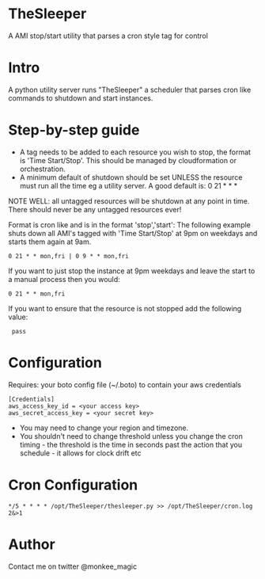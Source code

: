 TheSleeper
==========

A AMI stop/start utility that parses a cron style tag for control

Intro
==========
A python utility server runs "TheSleeper" a scheduler that parses cron like commands to shutdown and start instances.

Step-by-step guide
==========
 + A tag needs to be added to each resource you wish to stop, the format is 'Time Start/Stop'. This should be managed by cloudformation or orchestration.
 + A minimum default of shutdown should be set UNLESS the resource must run all the time eg a utility server. A good default is: 0 21 * * *


NOTE WELL: all untagged resources will be shutdown at any point in time. There should never be any untagged resources ever!

Format is cron like and is in the format 'stop','start': The following example shuts down all AMI's tagged with 'Time Start/Stop' at 9pm on weekdays and starts them again at 9am.

    0 21 * * mon,fri | 0 9 * * mon,fri



If you want to just stop the instance  at 9pm weekdays and leave the start to a manual process then you would:

    0 21 * * mon,fri

If you want to ensure that the resource is not stopped add the following value:

     pass

Configuration
==========
Requires: your boto config file (~/.boto) to contain your aws credentials

    [Credentials]
    aws_access_key_id = <your access key>
    aws_secret_access_key = <your secret key>

 + You may need to change your region and timezone.
 + You shouldn't need to change threshold unless you change the cron timing -
     the threshold is the time in seconds past the action that you schedule  - it allows for clock drift etc

Cron Configuration
==========

    */5 * * * * /opt/TheSleeper/thesleeper.py >> /opt/TheSleeper/cron.log 2&>1

Author
==========
Contact me on twitter @monkee_magic